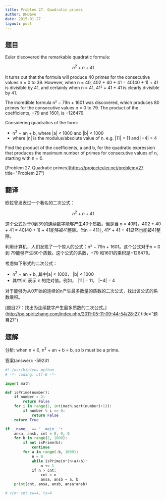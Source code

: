 ```yaml
---
title: Problem 27. Quadratic primes
author: DHDave
date: 2015-01-27
layout: post
---
```


## 题目

Euler discovered the remarkable quadratic formula:

$$ n^2 + n + 41 $$

It turns out that the formula will produce 40 primes for the consecutive values n = 0 to 39. However, when n = 40, 402 + 40 + 41 = 40(40 + 1) + 41 is divisible by 41, and certainly when n = 41, 41² + 41 + 41 is clearly divisible by 41.
<!--more-->
The incredible formula  n² − 79n + 1601 was discovered, which produces 80 primes for the consecutive values n = 0 to 79. The product of the coefficients, −79 and 1601, is −126479.

Considering quadratics of the form:

+ n<sup>2</sup> + an + b, where |a| < 1000 and |b| < 1000
+ where |n| is the modulus/absolute value of n. e.g. |11| = 11 and |−4| = 4

Find the product of the coefficients, a and b, for the quadratic expression that produces the maximum number of primes for consecutive values of n, starting with n = 0.

[Problem 27. Quadratic primes](https://projecteuler.net/problem=27 title="Problem 27")

## 翻译

欧拉曾发表过一个著名的二次公式：

$$ n^2 + n + 41 $$

这个公式对于0到39的连续数字能够产生40个质数。但是当 n = 40时，402 + 40 + 41 = 40(40 + 1) + 41能够被41整除。当n = 41时, 41² + 41 + 41显然也能被41整除。

利用计算机，人们发现了一个惊人的公式：n² − 79n + 1601。这个公式对于n = 0 到 79能够产生80个质数。这个公式的系数，−79 和1601的乘积是−126479。

考虑如下形式的二次公式：

+ n<sup>2</sup> + an + b, 其中|a| < 1000， |b| < 1000
+ 其中|n| 表示 n 的绝对值。例如， |11| = 11， |−4| = 4

对于能够为从0开始的连续的n产生最多数量的质数的二次公式，找出该公式的系数乘积。

[题目27：找出为连续数字产生最多质数的二次公式。](http://pe.spiritzhang.com/index.php/2011-05-11-09-44-54/28-27 title="题目27")

## 题解

分析: when n = 0, n<sup>2</sup> + an + b = b, so b must be a prime.

答案(answer): -59231

```python
#! /usr/bin/env python
# -*- coding: utf-8 -*-

import math

def isPrime(number):
    if number < 2:
        return False
    for i in range(2, int(math.sqrt(number)+1)):
        if number % i == 0:
            return False
    return True

if __name__ == '__main__':
    ansa, ansb, cnt = 0, 0, 0
    for b in range(2, 1000):
        if not isPrime(b):
            continue
        for a in range(-b, 1000):
            n = 0
            while isPrime(n*(n+a)+b):
                n += 1
            if n > cnt:
                cnt = n
                ansa, ansb = a, b
    print(cnt, ansa, ansb, ansa*ansb)

# vim: set sw=4, ts=4
```
